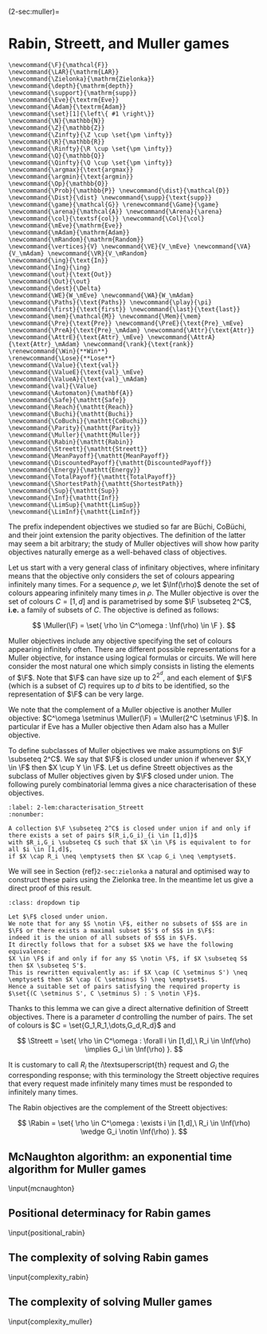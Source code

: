 (2-sec:muller)=
# Rabin, Streett, and Muller games

```{math}
\newcommand{\F}{\mathcal{F}} 
\newcommand{\LAR}{\mathrm{LAR}}
\newcommand{\Zielonka}{\mathrm{Zielonka}}
\newcommand{\depth}{\mathrm{depth}}
\newcommand{\support}{\mathrm{supp}}
\newcommand{\Eve}{\textrm{Eve}}
\newcommand{\Adam}{\textrm{Adam}}
\newcommand{\set}[1]{\left\{ #1 \right\}}
\newcommand{\N}{\mathbb{N}}
\newcommand{\Z}{\mathbb{Z}}
\newcommand{\Zinfty}{\Z \cup \set{\pm \infty}}
\newcommand{\R}{\mathbb{R}}
\newcommand{\Rinfty}{\R \cup \set{\pm \infty}}
\newcommand{\Q}{\mathbb{Q}}
\newcommand{\Qinfty}{\Q \cup \set{\pm \infty}}
\newcommand{\argmax}{\text{argmax}}
\newcommand{\argmin}{\text{argmin}}
\newcommand{\Op}{\mathbb{O}}
\newcommand{\Prob}{\mathbb{P}} \newcommand{\dist}{\mathcal{D}} \newcommand{\Dist}{\dist} \newcommand{\supp}{\text{supp}} 
\newcommand{\game}{\mathcal{G}} \renewcommand{\Game}{\game} \newcommand{\arena}{\mathcal{A}} \newcommand{\Arena}{\arena} 
\newcommand{\col}{\textsf{col}} \newcommand{\Col}{\col} 
\newcommand{\mEve}{\mathrm{Eve}}
\newcommand{\mAdam}{\mathrm{Adam}}
\newcommand{\mRandom}{\mathrm{Random}}
\newcommand{\vertices}{V} \newcommand{\VE}{V_\mEve} \newcommand{\VA}{V_\mAdam} \newcommand{\VR}{V_\mRandom} 
\newcommand{\ing}{\text{In}}
\newcommand{\Ing}{\ing}
\newcommand{\out}{\text{Out}}
\newcommand{\Out}{\out}
\newcommand{\dest}{\Delta} 
\newcommand{\WE}{W_\mEve} \newcommand{\WA}{W_\mAdam} 
\newcommand{\Paths}{\text{Paths}} \newcommand{\play}{\pi} \newcommand{\first}{\text{first}} \newcommand{\last}{\text{last}} 
\newcommand{\mem}{\mathcal{M}} \newcommand{\Mem}{\mem} 
\newcommand{\Pre}{\text{Pre}} \newcommand{\PreE}{\text{Pre}_\mEve} \newcommand{\PreA}{\text{Pre}_\mAdam} \newcommand{\Attr}{\text{Attr}} \newcommand{\AttrE}{\text{Attr}_\mEve} \newcommand{\AttrA}{\text{Attr}_\mAdam} \newcommand{\rank}{\text{rank}}
\renewcommand{\Win}{**Win**} 
\renewcommand{\Lose}{**Lose**} 
\newcommand{\Value}{\text{val}} 
\newcommand{\ValueE}{\text{val}_\mEve} 
\newcommand{\ValueA}{\text{val}_\mAdam}
\newcommand{\val}{\Value} 
\newcommand{\Automaton}{\mathbf{A}} 
\newcommand{\Safe}{\mathtt{Safe}}
\newcommand{\Reach}{\mathtt{Reach}} 
\newcommand{\Buchi}{\mathtt{Buchi}} 
\newcommand{\CoBuchi}{\mathtt{CoBuchi}} 
\newcommand{\Parity}{\mathtt{Parity}} 
\newcommand{\Muller}{\mathtt{Muller}} 
\newcommand{\Rabin}{\mathtt{Rabin}} 
\newcommand{\Streett}{\mathtt{Streett}} 
\newcommand{\MeanPayoff}{\mathtt{MeanPayoff}} 
\newcommand{\DiscountedPayoff}{\mathtt{DiscountedPayoff}}
\newcommand{\Energy}{\mathtt{Energy}}
\newcommand{\TotalPayoff}{\mathtt{TotalPayoff}}
\newcommand{\ShortestPath}{\mathtt{ShortestPath}}
\newcommand{\Sup}{\mathtt{Sup}}
\newcommand{\Inf}{\mathtt{Inf}}
\newcommand{\LimSup}{\mathtt{LimSup}}
\newcommand{\LimInf}{\mathtt{LimInf}}
```
The prefix independent objectives we studied so far are B&uuml;chi, CoB&uuml;chi, and their joint extension the parity objectives.
The definition of the latter may seem a bit arbitrary; the study of Muller objectives will show how parity objectives naturally emerge as a well-behaved class of objectives.


Let us start with a very general class of infinitary objectives, where infinitary means that the objective only considers the set of colours appearing infinitely many times.
For a sequence $\rho$, we let $\Inf(\rho)$ denote the set of colours appearing infinitely many times in $\rho$.
The Muller objective is over the set of colours $C = [1,d]$ and is parametrised by some $\F \subseteq 2^C$, **i.e.** a family of subsets of $C$.
The objective is defined as follows:

$$
\Muller(\F) = \set{ \rho \in C^\omega : \Inf(\rho) \in \F }.
$$

Muller objectives include any objective specifying the set of colours appearing infinitely often.
There are different possible representations for a Muller objective, for instance using logical formulas or circuits.
We will here consider the most natural one which simply consists in listing the elements of $\F$.
Note that $\F$ can have size up to $2^{2^d}$, and each element of $\F$ (which is a subset of $C$)
requires up to $d$ bits to be identified, so the representation of $\F$ can be very large.

We note that the complement of a Muller objective is another Muller objective: 
$C^\omega \setminus \Muller(\F) = \Muller(2^C \setminus \F)$. 
In particular if Eve has a Muller objective then Adam also has a Muller objective.


To define subclasses of Muller objectives we make assumptions on $\F \subseteq 2^C$.
We say that $\F$ is closed under union if whenever $X,Y \in \F$ then $X \cup Y \in \F$.
Let us define Streett objectives as the subclass of Muller objectives given by $\F$ closed under union.
The following purely combinatorial lemma gives a nice characterisation of these objectives.

```{prf:lemma} needs title 2-lem:characterisation_Streett
:label: 2-lem:characterisation_Streett
:nonumber:

A collection $\F \subseteq 2^C$ is closed under union if and only if there exists a set of pairs $(R_i,G_i)_{i \in [1,d]}$
with $R_i,G_i \subseteq C$ such that $X \in \F$ is equivalent to for all $i \in [1,d]$, 
if $X \cap R_i \neq \emptyset$ then $X \cap G_i \neq \emptyset$.

```

We will see in  Section {ref}`2-sec:zielonka` a natural and optimised way to construct these pairs using the Zielonka tree.
In the meantime let us give a direct proof of this result.

```{admonition} Proof
:class: dropdown tip

Let $\F$ closed under union.
We note that for any $S \notin \F$, either no subsets of $S$ are in $\F$ or there exists a maximal subset $S'$ of $S$ in $\F$:
indeed it is the union of all subsets of $S$ in $\F$.
It directly follows that for a subset $X$ we have the following equivalence:
$X \in \F$ if and only if for any $S \notin \F$, if $X \subseteq S$ then $X \subseteq S'$.
This is rewritten equivalently as: if $X \cap (C \setminus S') \neq \emptyset$ then $X \cap (C \setminus S) \neq \emptyset$.
Hence a suitable set of pairs satisfying the required property is 
$\set{(C \setminus S', C \setminus S) : S \notin \F}$.

```

Thanks to this lemma we can give a direct alternative definition of Streett objectives.
There is a parameter $d$ controlling the number of pairs.
The set of colours is $C = \set{G_1,R_1,\dots,G_d,R_d}$ and

$$
\Streett = \set{ \rho \in C^\omega : \forall i \in [1,d],\ R_i \in \Inf(\rho) \implies G_i \in \Inf(\rho) }.
$$

It is customary to call $R_i$ the $i$\textsuperscript{th} request and $G_i$ the corresponding response;
with this terminology the Streett objective requires that every request made infinitely many times must be responded to infinitely many times.

The Rabin objectives are the complement of the Streett objectives: 

$$
\Rabin = \set{ \rho \in C^\omega : \exists i \in [1,d],\ R_i \in \Inf(\rho) \wedge G_i \notin \Inf(\rho) }.
$$



## McNaughton algorithm: an exponential time algorithm for Muller games

\input{mcnaughton}

## Positional determinacy for Rabin games

\input{positional_rabin}

## The complexity of solving Rabin games

\input{complexity_rabin}

## The complexity of solving Muller games
    
\input{complexity_muller}
